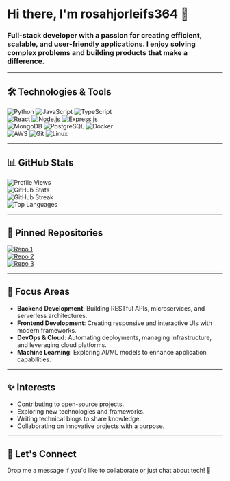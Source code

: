 # Hi there, I'm rosahjorleifs364 👋

### Full-stack developer with a passion for creating efficient, scalable, and user-friendly applications. I enjoy solving complex problems and building products that make a difference.

---

## 🛠️ Technologies & Tools

![Python](https://img.shields.io/badge/-Python-3776AB?logo=python&logoColor=white) ![JavaScript](https://img.shields.io/badge/-JavaScript-F7DF1E?logo=javascript&logoColor=black) ![TypeScript](https://img.shields.io/badge/-TypeScript-3178C6?logo=typescript&logoColor=white)  
![React](https://img.shields.io/badge/-React-61DAFB?logo=react&logoColor=black) ![Node.js](https://img.shields.io/badge/-Node.js-339933?logo=node.js&logoColor=white) ![Express.js](https://img.shields.io/badge/-Express.js-000000?logo=express&logoColor=white)  
![MongoDB](https://img.shields.io/badge/-MongoDB-47A248?logo=mongodb&logoColor=white) ![PostgreSQL](https://img.shields.io/badge/-PostgreSQL-4169E1?logo=postgresql&logoColor=white) ![Docker](https://img.shields.io/badge/-Docker-2496ED?logo=docker&logoColor=white)  
![AWS](https://img.shields.io/badge/-AWS-232F3E?logo=amazon-aws&logoColor=white) ![Git](https://img.shields.io/badge/-Git-F05032?logo=git&logoColor=white) ![Linux](https://img.shields.io/badge/-Linux-FCC624?logo=linux&logoColor=black)

---

## 📊 GitHub Stats

![Profile Views](https://komarev.com/ghpvc/?username=rosahjorleifs364&color=blue)  
![GitHub Stats](https://github-readme-stats.vercel.app/api?username=rosahjorleifs364&show_icons=true&theme=default)  
![GitHub Streak](https://github-readme-streak-stats.herokuapp.com/?user=rosahjorleifs364&theme=default)  
![Top Languages](https://github-readme-stats.vercel.app/api/top-langs/?username=rosahjorleifs364&layout=compact&theme=default)

---

## 🌟 Pinned Repositories

[![Repo 1](https://github-readme-stats.vercel.app/api/pin/?username=rosahjorleifs364&repo=advanced-project-management&theme=default)](https://github.com/rosahjorleifs364/advanced-project-management)  
[![Repo 2](https://github-readme-stats.vercel.app/api/pin/?username=rosahjorleifs364&repo=ai-powered-dashboard&theme=default)](https://github.com/rosahjorleifs364/ai-powered-dashboard)  
[![Repo 3](https://github-readme-stats.vercel.app/api/pin/?username=rosahjorleifs364&repo=cloud-native-microservices&theme=default)](https://github.com/rosahjorleifs364/cloud-native-microservices)

---

## 🎯 Focus Areas

- **Backend Development**: Building RESTful APIs, microservices, and serverless architectures.  
- **Frontend Development**: Creating responsive and interactive UIs with modern frameworks.  
- **DevOps & Cloud**: Automating deployments, managing infrastructure, and leveraging cloud platforms.  
- **Machine Learning**: Exploring AI/ML models to enhance application capabilities.

---

## ✨ Interests

- Contributing to open-source projects.  
- Exploring new technologies and frameworks.  
- Writing technical blogs to share knowledge.  
- Collaborating on innovative projects with a purpose.

---

## 💬 Let's Connect

Drop me a message if you'd like to collaborate or just chat about tech! 🚀
